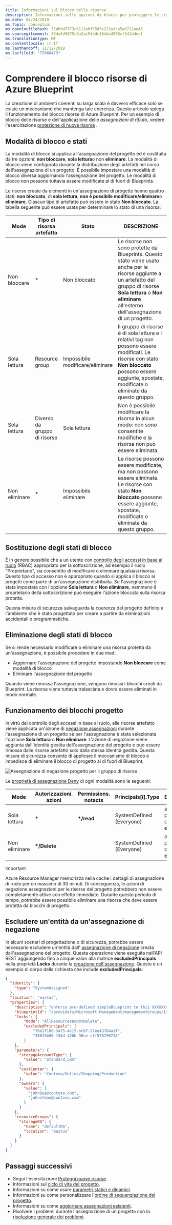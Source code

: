 ```yaml
---
title: Informazioni sul blocco delle risorse
description: Informazioni sulle opzioni di blocco per proteggere le risorse durante l'assegnazione di un progetto.
ms.date: 04/24/2019
ms.topic: conceptual
ms.openlocfilehash: 754b9d7f73c6111abf7505e222a1ca5a8712ae45
ms.sourcegitcommit: 39da2d9675c3a2ac54ddc164da4568cf341ddecf
ms.translationtype: MT
ms.contentlocale: it-IT
ms.lasthandoff: 11/12/2019
ms.locfileid: "73960473"
---
```

# <a name="understand-resource-locking-in-azure-blueprints"></a>Comprendere il blocco risorse di Azure Blueprint

La creazione di ambienti coerenti su larga scala è davvero efficace solo se esiste un meccanismo che mantenga tale coerenza. Questo articolo spiega il funzionamento del blocco risorse di Azure Blueprint. Per un esempio di blocco delle risorse e dell'applicazione delle _assegnazioni di rifiuto_, vedere l'esercitazione [protezione di nuove risorse](../tutorials/protect-new-resources.md) .

## <a name="locking-modes-and-states"></a>Modalità di blocco e stati

La modalità di blocco si applica all'assegnazione del progetto ed è costituita da tre opzioni: **non bloccare**, **sola lettura**o non **eliminare**. La modalità di blocco viene configurata durante la distribuzione degli artefatti nel corso dell'assegnazione di un progetto. È possibile impostare una modalità di blocco diversa aggiornando l'assegnazione del progetto.
Le modalità di blocco non possono tuttavia essere modificate al di fuori di Blueprints.

Le risorse create da elementi in un'assegnazione di progetto hanno quattro stati: **non bloccato**, di **sola lettura**, **non è possibile modificare/eliminare**o **eliminare**. Ciascun tipo di artefatto può essere in stato **Non bloccato**. La tabella seguente può essere usata per determinare lo stato di una risorsa:

|Mode|Tipo di risorsa artefatto|Stato|DESCRIZIONE|
|-|-|-|-|
|Non bloccare|*|Non bloccato|Le risorse non sono protette da Blueprints. Questo stato viene usato anche per le risorse aggiunte a un artefatto del gruppo di risorse **Sola lettura** o **Non eliminare** all'esterno dell'assegnazione di un progetto.|
|Sola lettura|Resource group|Impossibile modificare/eliminare|Il gruppo di risorse è di sola lettura e i relativi tag non possono essere modificati. Le risorse con stato **Non bloccato** possono essere aggiunte, spostate, modificate o eliminate da questo gruppo.|
|Sola lettura|Diverso da gruppo di risorse|Sola lettura|Non è possibile modificare la risorsa in alcun modo: non sono consentite modifiche e la risorsa non può essere eliminata.|
|Non eliminare|*|Impossibile eliminare|Le risorse possono essere modificate, ma non possono essere eliminate. Le risorse con stato **Non bloccato** possono essere aggiunte, spostate, modificate o eliminate da questo gruppo.|

## <a name="overriding-locking-states"></a>Sostituzione degli stati di blocco

È in genere possibile che a un utente con [controllo degli accessi in base al ruolo](../../../role-based-access-control/overview.md) (RBAC) appropriato per la sottoscrizione, ad esempio il ruolo "Proprietario", sia consentito di modificare o eliminare qualsiasi risorsa. Questo tipo di accesso non è appropriato quando si applica il blocco ai progetti come parte di un'assegnazione distribuita. Se l'assegnazione è stata impostata con l'opzione **Sola lettura**  o **Non eliminare**, nemmeno il proprietario della sottoscrizione può eseguire l'azione bloccata sulla risorsa protetta.

Questa misura di sicurezza salvaguarda la coerenza del progetto definito e l'ambiente che è stato progettato per creare a partire da eliminazioni accidentali o programmatiche.

## <a name="removing-locking-states"></a>Eliminazione degli stati di blocco

Se si rende necessario modificare o eliminare una risorsa protetta da un'assegnazione, è possibile procedere in due modi.

- Aggiornare l'assegnazione del progetto impostando **Non bloccare** come modalità di blocco
- Eliminare l'assegnazione del progetto

Quando viene rimossa l'assegnazione, vengono rimossi i blocchi creati da Blueprint. La risorsa viene tuttavia tralasciata e dovrà essere eliminati in modo normale.

## <a name="how-blueprint-locks-work"></a>Funzionamento dei blocchi progetto

In virtù del controllo degli accessi in base al ruolo, alle risorse artefatto viene applicata un'azione di [negazione assegnazioni](../../../role-based-access-control/deny-assignments.md) durante l'assegnazione di un progetto se per l'assegnazione è stata selezionata l'opzione **Sola lettura** o **Non eliminare**. L'azione di negazione viene aggiunta dall'identità gestita dell'assegnazione del progetto e può essere rimossa dalle risorse artefatto solo dalla stessa identità gestita. Questa misura di sicurezza consente di applicare il meccanismo di blocco e impedisce di eliminare il blocco di progetto al di fuori di Blueprint.

![Assegnazione di negazione progetto per il gruppo di risorse](../media/resource-locking/blueprint-deny-assignment.png)

Le [proprietà di assegnazione Deny](../../../role-based-access-control/deny-assignments.md#deny-assignment-properties) di ogni modalità sono le seguenti:

|Mode |Autorizzazioni. azioni |Permissions. notacts |Principals[i].Type |ExcludePrincipals[i].Id | DoNotApplyToChildScopes |
|-|-|-|-|-|-|
|Sola lettura |**\*** |**\*/read** |SystemDefined (Everyone) |assegnazione di progetto e definito dall'utente in **excludedPrincipals** |Gruppo di risorse- _true_; Risorsa- _false_ |
|Non eliminare |**\*/Delete** | |SystemDefined (Everyone) |assegnazione di progetto e definito dall'utente in **excludedPrincipals** |Gruppo di risorse- _true_; Risorsa- _false_ |

> [!IMPORTANT]
> Azure Resource Manager memorizza nella cache i dettagli di assegnazione di ruolo per un massimo di 30 minuti. Di conseguenza, le azioni di negazione assegnazioni per le risorse del progetto potrebbero non essere completamente attive con effetto immediato. Durante questo periodo di tempo, potrebbe essere possibile eliminare una risorsa che deve essere protetta da blocchi di progetto.

## <a name="exclude-a-principal-from-a-deny-assignment"></a>Escludere un'entità da un'assegnazione di negazione

In alcuni scenari di progettazione o di sicurezza, potrebbe essere necessario escludere un'entità dall' [assegnazione di negazione](../../../role-based-access-control/deny-assignments.md) creata dall'assegnazione del progetto. Questa operazione viene eseguita nell'API REST aggiungendo fino a cinque valori alla matrice **excludedPrincipals** nella proprietà **Locks** durante la [creazione dell'assegnazione](/rest/api/blueprints/assignments/createorupdate).
Questo è un esempio di corpo della richiesta che include **excludedPrincipals**:

```json
{
  "identity": {
    "type": "SystemAssigned"
  },
  "location": "eastus",
  "properties": {
    "description": "enforce pre-defined simpleBlueprint to this XXXXXXXX subscription.",
    "blueprintId": "/providers/Microsoft.Management/managementGroups/{mgId}/providers/Microsoft.Blueprint/blueprints/simpleBlueprint",
    "locks": {
        "mode": "AllResourcesDoNotDelete",
        "excludedPrincipals": [
            "7be2f100-3af5-4c15-bcb7-27ee43784a1f",
            "38833b56-194d-420b-90ce-cff578296714"
        ]
    },
    "parameters": {
      "storageAccountType": {
        "value": "Standard_LRS"
      },
      "costCenter": {
        "value": "Contoso/Online/Shopping/Production"
      },
      "owners": {
        "value": [
          "johnDoe@contoso.com",
          "johnsteam@contoso.com"
        ]
      }
    },
    "resourceGroups": {
      "storageRG": {
        "name": "defaultRG",
        "location": "eastus"
      }
    }
  }
}
```

## <a name="next-steps"></a>Passaggi successivi

- Segui l'esercitazione [Proteggi nuove risorse](../tutorials/protect-new-resources.md) .
- Informazioni sul [ciclo di vita del progetto](lifecycle.md).
- Informazioni su come usare [parametri statici e dinamici](parameters.md).
- Informazioni su come personalizzare l'[ordine di sequenziazione del progetto](sequencing-order.md).
- Informazioni su come [aggiornare assegnazioni esistenti](../how-to/update-existing-assignments.md).
- Risolvere i problemi durante l'assegnazione di un progetto con la [risoluzione generale dei problemi](../troubleshoot/general.md).